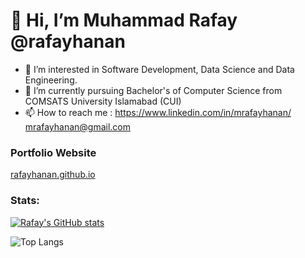 <h1>👋 Hi, I’m Muhammad Rafay @rafayhanan </h1>

- 👀 I’m interested in Software Development, Data Science and Data Engineering.
- 🌱 I’m currently pursuing Bachelor's of Computer Science from COMSATS University Islamabad (CUI)
- 📫 How to reach me : https://www.linkedin.com/in/mrafayhanan/<br>mrafayhanan@gmail.com

<h3>Portfolio Website</h3>

<a href="https://rafayhanan.github.io">rafayhanan.github.io</a>

<h3>Stats:</h3>

[![Rafay's GitHub stats](https://github-readme-stats.vercel.app/api?username=rafayhanan&hide=contribs&show_icons=true&theme=radical)](https://github.com/anuraghazra/github-readme-stats)

![Top Langs](https://github-readme-stats.vercel.app/api/top-langs/?username=rafayhanan&hide_progress=true)
<!---
rafayhanan/rafayhanan is a ✨ special ✨ repository because its `README.md` (this file) appears on your GitHub profile.
You can click the Preview link to take a look at your changes.
--->
